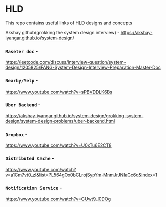 # HLD

This repo contains useful links of HLD designs and concepts

Akshay github(grokking the system design interview) - https://akshay-iyangar.github.io/system-design/

### `Maseter doc` -

https://leetcode.com/discuss/interview-question/system-design/1205825/FANG-System-Design-Interview-Preparation-Master-Doc

### `Nearby/Yelp` -

https://www.youtube.com/watch?v=sPBVDDLK6Bs

### `Uber Backend` -

https://akshay-iyangar.github.io/system-design/grokking-system-design/system-design-problems/uber-backend.html

### `Dropbox` -

https://www.youtube.com/watch?v=U0xTu6E2CT8

### `Distributed Cache` -

https://www.youtube.com/watch?v=a1Cm7vt0_zI&list=PL564gOx0bCLrojSypYm-MnmJrJNlaGc6q&index=1

### `Notification Service` -

https://www.youtube.com/watch?v=CUwt9_l0DOg
